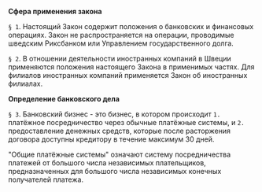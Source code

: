 **Сфера применения закона**

`§ 1`. Настоящий Закон содержит положения о банковских и финансовых операциях. Закон не распространяется на операции, проводимые шведским Риксбанком или Управлением государственного долга.

`§ 2`. В отношении деятельности иностранных компаний в Швеции применяются положения настоящего Закона в применимых частях. Для филиалов иностранных компаний применяется Закон об иностранных филиалах.

**Определение банковского дела**

`§ 3`. Банковский бизнес - это бизнес, в котором происходит
`1.` платёжное посредничество через обычные платёжные системы, и
`2.` предоставление денежных средств, которые после расторжения договора доступны кредитору в течение максимум 30 дней.

"Общие платёжные системы" означают систему посредничества платежей от большого числа независимых плательщиков, предназначенных для большого числа независимых конечных получателей платежа.
